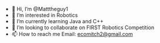 - 👋 Hi, I’m @Matttheguy1
- 👀 I’m interested in Robotics
- 🌱 I’m currently learning Java and C++
- 💞️ I’m looking to collaborate on FIRST Robotics Competition
- 📫 How to reach me Email: ecomitch2@gmail.com

<!---
Matttheguy1/Matttheguy1 is a ✨ special ✨ repository because its `README.md` (this file) appears on your GitHub profile.
You can click the Preview link to take a look at your changes.
--->
